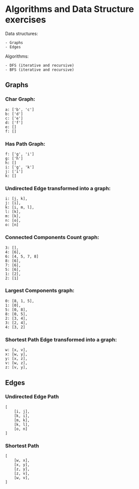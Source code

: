 # Algorithms and Data Structure exercises
Data structures:

    - Graphs
    - Edges

Algorithms:

    - DFS (iterative and recursive)
    - BFS (iterative and recursive)

## Graphs

### Char Graph:
    a: ['b', 'c']
    b: ['d']
    c: ['e']
    d: ['f']
    e: []
    f: []

### Has Path Graph:
    f: ['g', 'i']
    g: ['h']
    h: []
    i: ['g', 'k']
    j: ['i']
    k: []

### Undirected Edge transformed into a graph:
    i: [j, k],
    j: [i],
    k: [i, m, l],
    l: [k],
    m: [k],
    n: [o],
    o: [n]

### Connected Components Count graph:
    3: [],
    4: [6],
    6: [4, 5, 7, 8]
    8: [6],
    7: [6],
    5: [6],
    1: [2],
    2: [1]

### Largest Components graph:
    0: [8, 1, 5],
    1: [0],
    5: [0, 8],
    8: [0, 5],
    2: [3, 4],
    3: [2, 4],
    4: [3, 2]

### Shortest Path Edge transformed into a graph:
    w: [x, v],
    x: [w, y],
    y: [x, z],
    v: [w, z],
    z: [v, y],

## Edges

### Undirected Edge Path
    [
        [i, j],
        [k, i],
        [m, k],
        [k, l],
        [o, n]
    ]

### Shortest Path
    [
        [w, x],
        [x, y],
        [z, y],
        [z, v],
        [w, v],
    ]
